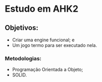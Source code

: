 # Estudo em AHK2

## Objetivos:

- Criar uma engine funcional; e
- Um jogo termo para ser executado nela.

### Metodologias:

- Programação Orientada a Objeto;
- SOLID.
